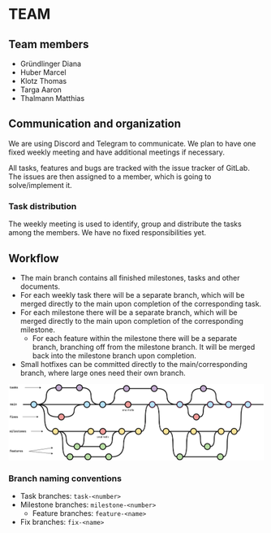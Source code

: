 # TEAM

## Team members
- Gründlinger Diana
- Huber Marcel
- Klotz Thomas
- Targa Aaron
- Thalmann Matthias

## Communication and organization
We are using Discord and Telegram to communicate.
We plan to have one fixed weekly meeting and have additional meetings if necessary.

All tasks, features and bugs are tracked with the issue tracker of GitLab. The issues are then assigned to a member, which is going to solve/implement it.

### Task distribution
The weekly meeting is used to identify, group and distribute the tasks among the members.
We have no fixed responsibilities yet.

## Workflow
- The main branch contains all finished milestones, tasks and other documents.
- For each weekly task there will be a separate branch, which will be merged directly to the main upon completion of the corresponding task.
- For each milestone there will be a separate branch, which will be merged directly to the main upon completion of the corresponding milestone.
    - For each feature within the milestone there will be a separate branch, branching off from the milestone branch.
      It will be merged back into the milestone branch upon completion.
- Small hotfixes can be committed directly to the main/corresponding branch, where large ones need their own branch.

![workflow image](./workflow.png)

### Branch naming conventions
- Task branches: `task-<number>`
- Milestone branches: `milestone-<number>`
    - Feature branches: `feature-<name>`
- Fix branches: `fix-<name>`
